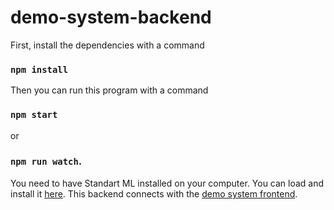 # demo-system-backend

First, install the dependencies with a command

### `npm install`

Then you can run this program with a command 

### `npm start`

or

### `npm run watch`.

You need to have Standart ML installed on your computer. You can load and install it [here](http://www.smlnj.org/). This backend connects with the [demo system frontend](https://github.com/valterUo/demo-system-frontend).